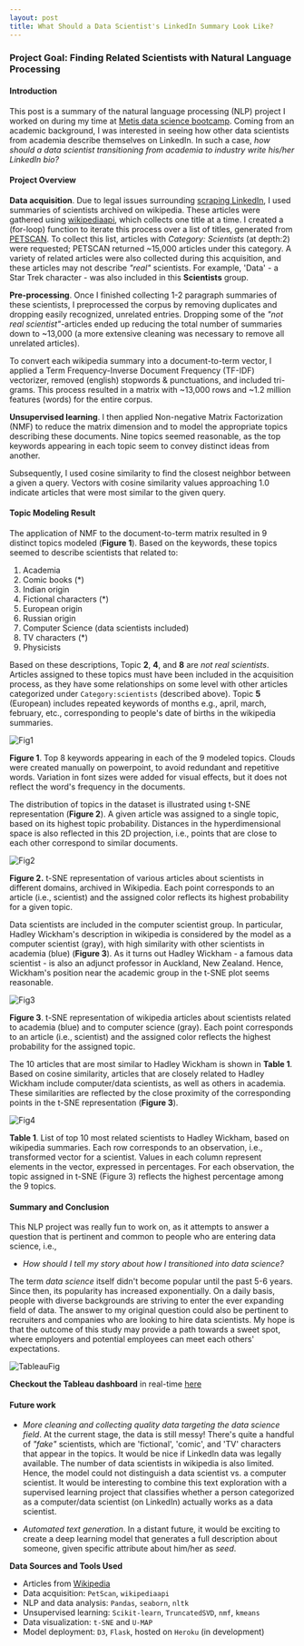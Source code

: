 ```yaml
---
layout: post
title: What Should a Data Scientist's LinkedIn Summary Look Like?
---
```


### Project Goal: Finding Related Scientists with Natural Language Processing

#### Introduction

This post is a summary of the natural language processing (NLP) project I worked on during my time at [Metis data science bootcamp](https://www.thisismetis.com/data-science-bootcamps). Coming from an academic background, I was interested in seeing how other data scientists from academia describe themselves on LinkedIn. In such a case, _how should a data scientist transitioning from academia to industry write his/her LinkedIn bio?_ 

#### Project Overview

**Data acquisition**. Due to legal issues surrounding [scraping LinkedIn](https://techcrunch.com/2016/08/15/linkedin-sues-scrapers/), I used summaries of scientists archived on wikipedia. These articles were gathered using [wikipediaapi](https://pypi.org/project/Wikipedia-API/), which collects one title at a time. I created a (for-loop) function to iterate this process over a list of titles, generated from [PETSCAN](https://petscan.wmflabs.org/). To collect this list, articles with *Category: Scientists* (at depth:2) were requested; PETSCAN returned ~15,000 articles under this category. A variety of related articles were also collected during this acquisition, and these articles may not describe _"real"_ scientists. For example, 'Data' - a Star Trek character - was also included in this **Scientists** group.  

**Pre-processing**. Once I finished collecting 1-2 paragraph summaries of these scientists, I preprocessed the corpus by removing duplicates and dropping easily recognized, unrelated entries. Dropping some of the _"not real scientist"_-articles ended up reducing the total number of summaries down to ~13,000 (a more extensive cleaning was necessary to remove all unrelated articles).

To convert each wikipedia summary into a document-to-term vector, I applied a Term Frequency-Inverse Document Frequency (TF-IDF) vectorizer, removed (english) stopwords & punctuations, and included tri-grams.  This process resulted in a matrix with ~13,000 rows and ~1.2 million features (words) for the entire corpus.

**Unsupervised learning**. I then applied Non-negative Matrix Factorization (NMF) to reduce the matrix dimension and to model the appropriate topics describing these documents. Nine topics seemed reasonable, as the top keywords appearing in each topic seem to convey distinct ideas from another. 

Subsequently, I used cosine similarity to find the closest neighbor between a given a query. Vectors with cosine similarity values approaching 1.0 indicate articles that were most similar to the given query. 

#### Topic Modeling Result    

The application of NMF to the document-to-term matrix resulted in 9 distinct topics modeled (**Figure 1**).  Based on the keywords, these topics seemed to describe scientists that related to:
  1. Academia
  2. Comic books (*)
  3. Indian origin
  4. Fictional characters (*)
  5. European origin
  6. Russian origin
  7. Computer Science (data scientists included)
  8. TV characters (*)
  9. Physicists  

Based on these descriptions, Topic **2**, **4**, and **8** are _not real scientists_. Articles assigned to these topics must have been included in the acquisition process, as they have some relationships on some level with other articles categorized under `Category:scientists`  (described above). Topic **5** (European) includes repeated keywords of months e.g., april, march, february, etc., corresponding to people's date of births in the wikipedia summaries. 

![Fig1]({{site.url}}/images/wordclouds.png)

  **Figure 1**. Top 8 keywords appearing in each of the 9 modeled topics. Clouds were created manually on powerpoint, to avoid redundant and repetitive words. Variation in font sizes were added for visual effects, but it does not reflect the word's frequency in the documents.        

The distribution of topics in the dataset is illustrated using t-SNE representation (**Figure 2**). A given article was assigned to a single topic, based on its highest topic probability. Distances in the hyperdimensional space is also reflected in this 2D projection, i.e., points that are close to each other correspond to similar documents. 

  ![Fig2]({{site.url}}/images/nmf_tsne.png)

  **Figure 2.** t-SNE representation of various articles about scientists in different domains, archived in Wikipedia. Each point corresponds to an article (i.e., scientist) and the assigned color reflects its highest probability for a given topic.  

Data scientists are included in the computer scientist group. In particular, Hadley Wickham's description in wikipedia is considered by the model as a computer scientist (gray), with high similarity with other scientists in academia (blue) (**Figure 3**). As it turns out Hadley Wickham - a famous data scientist - is also an adjunct professor in Auckland, New Zealand. Hence, Wickham's position near the academic group in the t-SNE plot seems reasonable.    

  ![Fig3]({{site.url}}/images/computersScientist-2.png)

  **Figure 3**. t-SNE representation of wikipedia articles about scientists related to academia (blue) and to computer science (gray). Each point corresponds to an article (i.e., scientist) and the assigned color reflects the highest probability for the assigned topic. 

The 10 articles that are most similar to Hadley Wickham is shown in **Table 1**. Based on cosine similarity, articles that are closely related to Hadley Wickham include computer/data scientists, as well as others in academia. These similarities are reflected by the close proximity of the corresponding points in the t-SNE representation (**Figure 3**).

![Fig4]({{site.url}}/images/Hadley.png)

**Table 1**. List of top 10 most related scientists to Hadley Wickham, based on wikipedia summaries. Each row corresponds to an observation, i.e., transformed vector for a scientist. Values in each column represent elements in the vector, expressed in percentages. For each observation, the topic assigned in t-SNE (Figure 3) reflects the highest percentage among the 9 topics.  

#### Summary and Conclusion
This NLP project was really fun to work on, as it attempts to answer a question that is pertinent and common to people who are entering data science, i.e.,
-  _How should I tell my story about how I transitioned into data science?_   

The term _data science_ itself didn't become popular until the past 5-6 years. Since then, its popularity has  increased exponentially. On a daily basis, people with diverse backgrounds are striving to enter the ever expanding field of data. The answer to my original question could also be pertinent to recruiters and companies who are looking to hire data scientists. My hope is that the outcome of this study may provide a path towards a sweet spot, where employers and potential employees can meet each others' expectations. 

![TableauFig]({{site.url}}/images/Final_onTableau.gif)

**Checkout the Tableau dashboard** in real-time [here](https://public.tableau.com/profile/jhonsen.djajamuliadi#!/vizhome/TSNE/Dashboard1)
    
#### Future work

- *More cleaning and collecting quality data targeting the data science field*. At the current stage, the data is still messy! There's quite a handful of _"fake"_ scientists, which are  'fictional', 'comic', and 'TV' characters that appear in the topics. It would be nice if LinkedIn data was legally available. The number of data scientists in wikipedia is also limited. Hence, the model could not distinguish a data scientist vs. a computer scientist. It would be interesting to combine this text exploration with a supervised learning project that classifies whether a person categorized as a computer/data scientist (on LinkedIn) actually works as a data scientist.    

- *Automated text generation*. In a distant future, it would be exciting to create a deep learning model that generates a full description about someone, given specific attribute about him/her as _seed_.                    

  

**Data Sources and Tools Used**
- Articles from [Wikipedia](https://en.wikipedia.org/wiki/Main_Page)
- Data acquisition: `PetScan`, `wikipediaapi`
- NLP and data analysis: `Pandas`, `seaborn`, `nltk`
- Unsupervised learning: `Scikit-learn`, `TruncatedSVD`,   `nmf`, `kmeans`
- Data visualization: `t-SNE` and `U-MAP` 
- Model deployment: `D3`, `Flask`, hosted on `Heroku` (in development)
